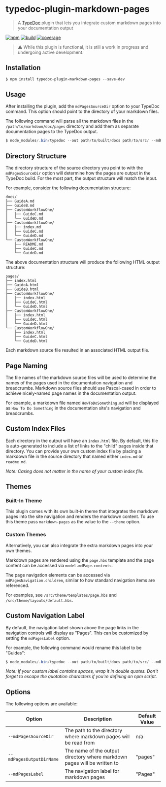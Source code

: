 # typedoc-plugin-markdown-pages

> A [TypeDoc](https://github.com/TypeStrong/typedoc) plugin that lets you integrate custom markdown pages into your documentation output

[![npm](https://img.shields.io/npm/v/typedoc-plugin-markdown-pages.svg?color=brightgreen)](https://www.npmjs.com/package/typedoc-plugin-markdown-pages)
[![build](https://img.shields.io/circleci/project/github/mipatterson/typedoc-plugin-markdown-pages/develop.svg)](https://circleci.com/gh/mipatterson/typedoc-plugin-markdown-pages/tree/develop)
[![coverage](https://img.shields.io/codecov/c/github/mipatterson/typedoc-plugin-markdown-pages/develop.svg)](https://codecov.io/gh/mipatterson/typedoc-plugin-markdown-pages)

> ⚠️ While this plugin is functional, it is still a work in progress and undergoing active development.

## Installation

```powershell
$ npm install typedoc-plugin-markdown-pages --save-dev
```

## Usage

After installing the plugin, add the `mdPagesSourceDir` option to your TypeDoc command. This option should point to the directory of your markdown files.

The following command will parse all the markdown files in the `/path/to/markdown/doc/pages` directory and add them as separate documentation pages to the TypeDoc output.

```powershell
$ node_modules/.bin/typedoc --out path/to/built/docs path/to/src/ --mdPagesSourceDir path/to/markdown/doc/pages --theme markdown-pages
```

## Directory Structure

The directory structure of the source directory you point to with the `mdPagesSourceDir` option will determine how the pages are output in the TypeDoc build. For the most part, the output structure will match the input.

For example, consider the following documentation structure:

```
docs/
├── GuideA.md
├── GuideB.md
├── CustomWorkflowOne/
│   ├── GuideC.md
│   └── GuideD.md
├── CustomWorkflowOne/
│   ├── index.md
│   ├── GuideC.md
│   └── GuideD.md
└── CustomWorkflowOne/
    ├── README.md
    ├── GuideC.md
    └── GuideD.md
```

The above documentation structure will produce the following HTML output structure:

```
pages/
├── index.html
├── GuideA.html
├── GuideB.html
├── CustomWorkflowOne/
│   ├── index.html
│   ├── GuideC.html
│   └── GuideD.html
├── CustomWorkflowOne/
│   ├── index.html
│   ├── GuideC.html
│   └── GuideD.html
└── CustomWorkflowOne/
    ├── index.html
    ├── GuideC.html
    └── GuideD.html
```

Each markdown source file resulted in an associated HTML output file.

## Page Naming

The file names of the markdown source files will be used to determine the names of the pages used in the documentation navigation and breadcrumbs. Markdown source files should use Pascal-cased in order to achieve nicely-named page names in the documentation output.

For example, a markdown file named `HowToDoSomething.md` will be displayed as `How To Do Something` in the documentation site's navigation and breadcrumbs.

## Custom Index Files

Each directory in the output will have an `index.html` file. By default, this file is auto-generated to include a list of links to the "child" pages inside that directory. You can provide your own custom index file by placing a markdown file in the source directory that named either `index.md` or `readme.md`.

_Note: Casing does not matter in the name of your custom index file._

## Themes

### Built-In Theme

This plugin comes with its own built-in theme that integrates the markdown pages into the site navigation and renders the markdown content. To use this theme pass `markdown-pages` as the value to the `--theme` option.

### Custom Themes

Alternatively, you can also integrate the extra markdown pages into your own themes.

Markdown pages are rendered using the `page.hbs` template and the page content can be accessed via `model.mdPage.contents`.

The page navigation elements can be accessed via `mdPagesNavigation.children`, similar to how standard navigation items are referenced.

For examples, see `/src/theme/templates/page.hbs` and `/src/theme/layouts/default.hbs`.

## Custom Navigation Label

By default, the navigation label shown above the page links in the navigation controls will display as "Pages". This can be customized by setting the `mdPagesLabel` option.

For example, the following command would rename this label to be "Guides":

```powershell
$ node_modules/.bin/typedoc --out path/to/built/docs path/to/src/ --mdPagesSourceDir path/to/markdown/doc/pages --theme markdown-pages --mdPagesLabel Guides
```

_Note: If your custom label contains spaces, wrap it in double quotes. Don't forget to escape the quotation characters if you're defining an npm script._

## Options

The following options are available:

| Option                   | Description                                                              | Default Value |
| ------------------------ | ------------------------------------------------------------------------ | ------------- |
| `--mdPagesSourceDir`     | The path to the directory where markdown pages will be read from         | n/a           |
| `--mdPagesOutputDirName` | The name of the output directory where markdown pages will be written to | "pages"       |
| `--mdPagesLabel`         | The navigation label for markdown pages                                  | "Pages"       |